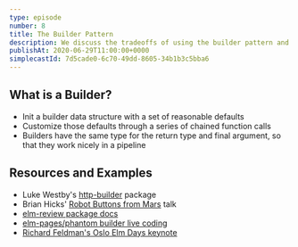 ```yaml
---
type: episode
number: 8
title: The Builder Pattern
description: We discuss the tradeoffs of using the builder pattern and how to get started with it.
publishAt: 2020-06-29T11:00:00+0000
simplecastId: 7d5cade0-6c70-49dd-8605-34b1b3c5bba6
---
```


## What is a Builder?

* Init a builder data structure with a set of reasonable defaults
* Customize those defaults through a series of chained function calls
* Builders have the same type for the return type and final argument, so that they work nicely in a pipeline

## Resources and Examples

* Luke Westby's [http-builder](https://package.elm-lang.org/packages/lukewestby/elm-http-builder/latest/) package
* Brian Hicks' [Robot Buttons from Mars](https://www.youtube.com/watch?v=PDyWP-0H4Zo) talk
* [elm-review package docs](https://package.elm-lang.org/packages/jfmengels/elm-review/latest/)
* [elm-pages/phantom builder live coding](https://www.youtube.com/watch?v=NH4jF0-ZTtY)
* [Richard Feldman's Oslo Elm Days keynote](https://www.youtube.com/watch?v=RN2_NchjrJQ)